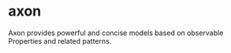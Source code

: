 axon
====

Axon provides powerful and concise models based on observable Properties and related patterns.
